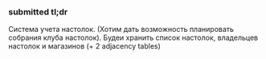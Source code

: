 ### submitted tl;dr
Система учета настолок. (Хотим дать возможность планировать собрания клуба настолок). Будеи хранить список настолок, владельцев настолок и магазинов (+ 2 adjacency tables)  

